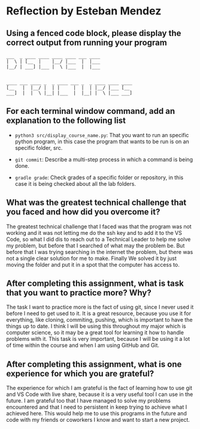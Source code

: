# Reflection by Esteban Mendez

## Using a fenced code block, please display the correct output from running your program

```
___  _ ____ ____ ____ ____ ___ ____
|  \ | [__  |    |__/ |___  |  |___
|__/ | ___] |___ |  \ |___  |  |___


____ ___ ____ _  _ ____ ___ _  _ ____ ____ ____
[__   |  |__/ |  | |     |  |  | |__/ |___ [__
___]  |  |  \ |__| |___  |  |__| |  \ |___ ___]
```

## For each terminal window command, add an explanation to the following list

- `python3 src/display_course_name.py`: That you want to run an specific python program, in this case the program that wants to be run is on an specific folder, src.

- `git commit`: Describe a multi-step process in which a command is being done.

- `gradle grade`: Check grades of a specific folder or repository, in this case it is being checked about all the lab folders.

## What was the greatest technical challenge that you faced and how did you overcome it?

The greatest technical challenge that I faced was that the program was not working and it was not letting me do the ssh key and to add it to the VS Code, so what I did dis to reach out to a Technical Leader to help me solve my problem, but before that I searched of what may the problem be. But before that I was trying searching in the internet the problem, but there was not a single clear solution for me to make. Finally We solved it by just moving the folder and put it in a spot that the computer has access to.

## After completing this assignment, what is task that you want to practice more? Why?

The task I want to practice more is the fact of using git, since I never used it before I need to get used to it. It is a great resource, because you use it for everything, like cloning, commiting, pushing, which is important to have the things up to date. I think I will be using this throughout my major which is computer science, so it may be a great tool for learning it how to handle problems with it. This task is very important, because I will be using it a lot of time within the course and when I am using GitHub and Git.

## After completing this assignment, what is one experience for which you are grateful?

The experience for which I am grateful is the fact of learning how to use git and VS Code with live share, because it is a very useful tool I can use in the future. I am grateful too that I have managed to solve my problems encountered and that I need to persistent in keep trying to achieve what I achieved here. This would help me to use this programs in the future and code with my friends or coworkers I know and want to start a new project.
